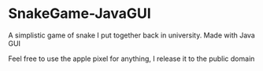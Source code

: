 # SnakeGame-JavaGUI
A simplistic game of snake I put together back in university. Made with Java GUI


Feel free to use the apple pixel for anything, I release it to the public domain
